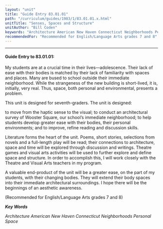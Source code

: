 ```yaml
---
layout: "unit"
title: "Guide Entry 83.01.01"
path: "/curriculum/guides/1983/1/83.01.01.x.html"
unitTitle: "Senses, Spaces and Structure"
unitAuthor: "Bill Coden"
keywords: "Architecture American New Haven Connecticut Neighborhoods Personal Space"
recommendedFor: "Recommended for English/Language Arts grades 7 and 8"
---
```

<body>
<hr/>
 <h4>
  Guide Entry to 83.01.01:
 </h4>
 My students are at a crucial time in their lives—adolescence.  Their lack of ease with their bodies is matched by their lack of familiarity with spaces and places.  Many are bused to school outside their immediate neighborhood.  While the strangeness of the new building is short-lived, it is, initially, very real.  Thus, space, both personal and environmental, presents a problem.
 <p>
  This unit is designed for seventh-graders.  The unit is designed:
 </p>
 <p>
  to move from the haptic sense to the visual; to conduct an      architectural survey of Wooster Square, our school’s immediate      neighborhood; to help students develop greater ease with their      bodies, their personal environments; and to improve, refine      reading and discussion skills.
 </p>
 <p>
  Literature forms the heart of the unit.  Poems, short stories, selections from novels and a full-length play will be read; their connections to architecture, space and time will be explored through discussion and writings.  Theatre games and visual arts activities will be used to further explore and define space and structure.  In order to accomplish this, I will work closely with the Theatre and Visual Arts teachers in my program.
 </p>
 <p>
  A valuable end-product of the unit will be a greater ease, on the part of my students, with their changing bodies.  They will extend their body spaces into their immediate architectural surroundings.  I hope there will be the beginnings of an aesthetic awareness.
 </p>
 <p>
  (Recommended for English/Language Arts grades 7 and 8)
 </p>
<p>
  <b>
   <i>
    Key Words
   </i>
  </b>
  <br/>
 </p>
 <p>
  <i>
   Architecture American New Haven Connecticut Neighborhoods Personal Space
  </i>
 </p>

</body>